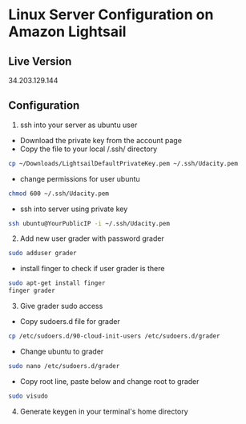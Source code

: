# Linux Server Configuration on Amazon Lightsail

## Live Version
34.203.129.144

## Configuration

1. ssh into your server as ubuntu user
* Download the private key from the account page
* Copy the file to your local /.ssh/ directory
```bash
cp ~/Downloads/LightsailDefaultPrivateKey.pem ~/.ssh/Udacity.pem
```
* change permissions for user ubuntu
```bash
chmod 600 ~/.ssh/Udacity.pem
```
* ssh into server using private key
```bash
ssh ubuntu@YourPublicIP -i ~/.ssh/Udacity.pem
```

2. Add new user grader with password grader
```bash
sudo adduser grader
```
* install finger to check if user grader is there
```bash
sudo apt-get install finger
finger grader
```

3. Give grader sudo access
* Copy sudoers.d file for grader
```bash
cp /etc/sudoers.d/90-cloud-init-users /etc/sudoers.d/grader
```
* Change ubuntu to grader
```bash
sudo nano /etc/sudoers.d/grader
```
* Copy root line, paste below and change root to grader
```bash
sudo visudo
```

4. Generate keygen in your terminal's home directory
```bash
